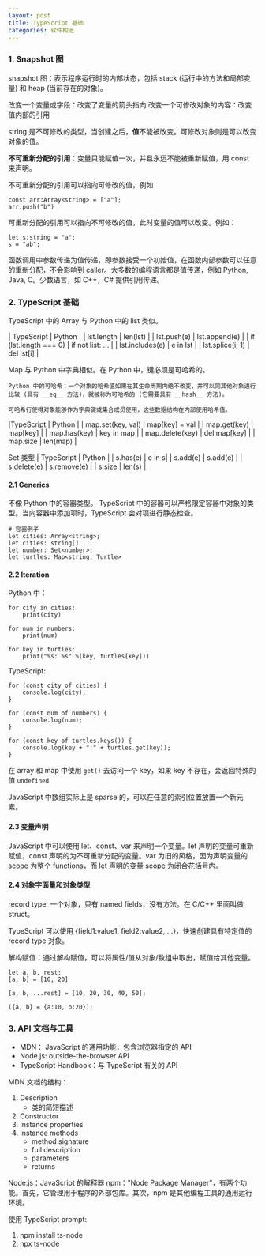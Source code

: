 ```yaml
---
layout: post
title: TypeScript 基础
categories: 软件构造
---
```


### 1. Snapshot 图
snapshot 图：表示程序运行时的内部状态，包括 stack (运行中的方法和局部变量) 和 heap (当前存在的对象)。

改变一个变量或字段：改变了变量的箭头指向
改变一个可修改对象的内容：改变值内部的引用

string 是不可修改的类型，当创建之后，**值**不能被改变。可修改对象则是可以改变对象的值。

**不可重新分配的引用**：变量只能赋值一次，并且永远不能被重新赋值，用 const 来声明。

不可重新分配的引用可以指向可修改的值，例如
~~~
const arr:Array<string> = ["a"];
arr.push("b")
~~~

可重新分配的引用可以指向不可修改的值，此时变量的值可以改变。例如：

~~~
let s:string = "a";
s = "ab";
~~~

函数调用中参数传递为值传递，即参数接受一个初始值，在函数内部参数可以任意的重新分配，不会影响到 caller。大多数的编程语言都是值传递，例如 Python, Java, C。少数语言，如 C++，C# 提供引用传递。

### 2. TypeScript 基础

TypeScript 中的 Array 与 Python 中的 list 类似。

| TypeScript | Python |
| lst.length | len(lst) |
| lst.push(e) | lst.append(e) |
| if (lst.length === 0) | if not list: ... |
| lst.includes(e) | e in lst |
| lst.splice(i, 1) | del lst[i] |

Map 与 Python 中字典相似。在 Python 中，键必须是可哈希的。

~~~
Python 中的可哈希：一个对象的哈希值如果在其生命周期内绝不改变，并可以同其他对象进行比较 (具有 __eq__ 方法)，就被称为可哈希的 (它需要具有 __hash__ 方法)。

可哈希行使得对象能够作为字典键或集合成员使用，这些数据结构在内部使用哈希值。
~~~

|TypeScript | Python |
| map.set(key, val) | map[key] = val |
| map.get(key) | map[key] |
| map.has(key) | key in map |
| map.delete(key) | del map[key] |
| map.size | len(map) |

Set 类型
| TypeScript | Python |
| s.has(e) | e in s|
| s.add(e) | s.add(e) |
| s.delete(e) | s.remove(e) |
| s.size | len(s) |

#### 2.1 Generics
不像 Python 中的容器类型。 TypeScript 中的容器可以严格限定容器中对象的类型。当向容器中添加项时，TypeScript 会对项进行静态检查。

~~~
# 容器例子
let cities: Array<string>;
let cities: string[]
let number: Set<number>;
let turtles: Map<string, Turtle>
~~~

#### 2.2 Iteration

Python 中：
~~~
for city in cities:
    print(city)

for num in numbers:
    print(num)

for key in turtles:
    print("%s: %s" %(key, turtles[key]))
~~~

TypeScript:
~~~
for (const city of cities) {
    console.log(city);
}

for (const num of numbers) {
    console.log(num);
}

for (const key of turtles.keys()) {
    console.log(key + ":" + turtles.get(key));
}
~~~

在 array 和 map 中使用 `get()` 去访问一个 key，如果 key 不存在，会返回特殊的值 `undefined`

JavaScript 中数组实际上是 sparse 的，可以在任意的索引位置放置一个新元素。

#### 2.3 变量声明

JavaScript 中可以使用 let、const、var 来声明一个变量。let 声明的变量可重新赋值，const 声明的为不可重新分配的变量。var 为旧的风格，因为声明变量的 scope 为整个 functions，而 let 声明的变量 scope 为闭合花括号内。

#### 2.4 对象字面量和对象类型

record type: 一个对象，只有 named fields，没有方法。在 C/C++ 里面叫做 struct。

TypeScript 可以使用 {field1:value1, field2:value2, ...}，快速创建具有特定值的 record type 对象。

解构赋值：通过解构赋值，可以将属性/值从对象/数组中取出，赋值给其他变量。

~~~
let a, b, rest;
[a, b] = [10, 20]

[a, b, ...rest] = [10, 20, 30, 40, 50];

({a, b} = {a:10, b:20});
~~~

### 3. API 文档与工具

* MDN： JavaScript 的通用功能，包含浏览器指定的 API
* Node.js: outside-the-browser API
* TypeScript Handbook：与 TypeScript 有关的 API

MDN 文档的结构：

1. Description
    - 类的简短描述
2. Constructor
3. Instance properties
4. Instance methods
    - method signature
    - full description
    - parameters
    - returns

Node.js：JavaScript 的解释器
npm："Node Package Manager"，有两个功能。首先，它管理用于程序的外部包库。其次，npm 是其他编程工具的通用运行环境。

使用 TypeScript prompt:
1. npm install ts-node
2. npx ts-node


